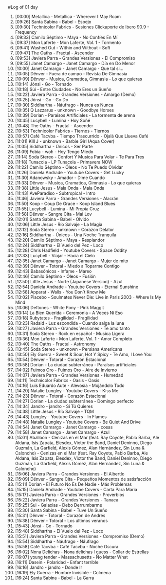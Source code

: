 #Log of 01 day

1. [00:00] Metallica - Metallica - Wherever I May Roam
1. [09:26] Santa Sabina - Babel - Espejo
1. [09:30] Technicolor Fabrics - Sesiones Clickaporte de Ibero 90.9 - Frequency
1. [09:33] Camilo Séptimo - Maya - No Confíes En Mí
1. [09:37] Mon Laferte - Mon Laferte, Vol. 1 - Tormento
1. [09:41] Washed Out - Within and Without - Soft
1. [09:47] The Oaths - Fractal - Ascender
1. [09:53] Javiera Parra - Grandes Versiones - El Compromiso
1. [09:55] Janet Camargo - Janet Camargo - Día en Do Menor
1. [10:00] Janet Camargo - Janet Camargo - Que tal si...
1. [10:05] Dënver - Fuera de campo - Revista De Gimnasia
1. [10:09] Dënver - Musica, Gramatica, Gimnasia - Lo que quieras
1. [10:14] Jónsi - Go - Tornado
1. [10:18] Súi - Entre Ciudades - No Eres un Sueño
1. [10:22] Javiera Parra - Grandes Versiones - Amargo (Demo)
1. [10:25] Jónsi - Go - Go Do
1. [10:30] Siddhartha - Náufrago - Nunca es Nunca
1. [10:35] Q Lazzarus - unknown - Goodbye Horses
1. [10:39] Dorian - Paraísos Artificiales - La tormenta de arena
1. [10:45] Lucybell - Lumina - Hoy Soñé
1. [10:48] The Oaths - Fractal - Ascender
1. [10:53] Technicolor Fabrics - Tiernos - Tiernos
1. [10:57] Café Tacvba - Tiempo Trascurrido - Ojalá Que Llueva Café
1. [11:01] KIll J - unknown - Barbie Girl (Aqua Cover)
1. [11:05] Siddhartha - Únicos - Ser Parte
1. [11:09] Fobia - woh - Hoy Tengo Miedo
1. [11:14] Soda Stereo - Confort Y Musica Para Volar - Te Para Tres
1. [11:18] Tunacola - LP Tunacola - Primavera NOW
1. [11:22] Camilo Séptimo - Óleos - No Te Puedo Olvidar
1. [11:26] Daniela Andrade - Youtube Covers - Get Lucky
1. [11:30] Adanowsky - Amador - Dime Cuando
1. [11:33] Dënver - Musica, Gramatica, Gimnasia - Lo que quieras
1. [11:38] Little Jesus - Mala Onda - Mala Onda
1. [11:43] AveParadiso - Subtropical - Intro
1. [11:46] Javiera Parra - Grandes Versiones - Alacrán
1. [11:50] Koop - Coup De Grace - Koop Island Blues
1. [11:55] Lucybell - Lumina - Mi Propia Cruz
1. [11:58] Dënver - Sangre Cita - Mai Lov
1. [12:01] Santa Sabina - Babel - Olvido
1. [12:06] Little Jesus - Río Salvaje - La Magia
1. [12:12] Soda Stereo - unknown - Corazon Delator
1. [12:16] Siddhartha - Únicos - Una Noche Tranquila
1. [12:20] Camilo Séptimo - Maya - Resplandor
1. [12:24] Siddhartha - El Vuelo del Pez - Loco
1. [12:28] Chris Hadfield - Youtube Covers - Space Oddity
1. [12:33] Lucybell - Viajar - Hacia el Cielo
1. [12:35] Janet Camargo - Janet Camargo - Mujer de mito
1. [12:39] Dënver - Totoral - Miedo a Toparme Contigo
1. [12:43] Babasónicos - Infame - Mareo
1. [12:46] Camilo Séptimo - Óleos - Fusión
1. [12:50] Little Jesus - Norte (Japanese Version) - Azul
1. [12:54] Daniela Andrade - Youtube Covers - Eternal Sunshine
1. [12:58] Apparat - Walls - You Don´t Know Me
1. [13:02] Placebo - Soulmates Never Die: Live in Paris 2003 - Where Is My Mind
1. [13:06] Deftones - White Pony - Pink Maggit
1. [13:14] La Bien Querida - Ceremonia - A Veces Ni Eso
1. [13:18] Rubytates - Fragilidad - Fragilidad
1. [13:23] Radaid - Luz escondida - Cuando salga la luna
1. [13:27] Javiera Parra - Grandes Versiones - Te amo tanto
1. [13:31] Soda Stereo - Rock en español - Musica Ligera
1. [13:36] Mon Laferte - Mon Laferte, Vol. 1 - Amor Completo
1. [13:40] The Oaths - Fractal - Astronomy
1. [13:45] Soda Stereo - unknown - Persiana Americana
1. [13:50] Ely Guerra - Sweet & Sour, Hot Y Spicy - Te Amo, I Love You
1. [13:54] Dënver - Totoral - Corazón Estacional
1. [13:58] Dorian - La ciudad subterránea - Paraísos artificiales
1. [14:02] Fuimos Oro - Fuimos Oro - Aire de Invierno
1. [14:07] Javiera Parra - Grandes Versiones - Humedad
1. [14:11] Technicolor Fabrics - Oasis - Oasis
1. [14:16] Luis Eduardo Aute - Alevosía - Mojándolo Todo
1. [14:20] Natalie Lungley - Youtube Covers - Kiss Me
1. [14:23] Dënver - Totoral - Corazón Estacional
1. [14:27] Dorian - La ciudad subterránea - Domingo perfecto
1. [14:34] Jandro - jandro - Si Tú Quieres
1. [14:38] Little Jesus - Río Salvaje - TQM
1. [14:43] Lungley - Youtube Covers - In Flames
1. [14:48] Natalie Lungley - Youtube Covers - Be Quiet And Drive
1. [14:54] Janet Camargo - Janet Camargo - cosas
1. [14:58] Janet Camargo - Janet Camargo - Azul
1. [15:01] Aballoon - Cenizas en el Mar (feat. Ray Coyote, Pablo Barba, Ale Aldana, Isis Zapata, Elesdex, Victor the Band, Daniel Deninno, Diego Guzmán, La Garfield, Alexis Gómez, Alan Hernández, Sin Luna & Caloncho) - Cenizas en el Mar (feat. Ray Coyote, Pablo Barba, Ale Aldana, Isis Zapata, Elesdex, Victor the Band, Daniel Deninno, Diego Guzmán, La Garfield, Alexis Gómez, Alan Hernández, Sin Luna & Caloncho)
1. [15:06] Javiera Parra - Grandes Versiones - El Albertío
1. [15:09] Dënver - Sangre Cita - Pequeños Momentos de satisfacción
1. [15:11] Dorian - El Futuro No Es De Nadie - Más Problemas
1. [15:15] Daniela Andrade - Youtube Covers - Carta Para Maria
1. [15:17] Javiera Parra - Grandes Versiones - Proverbios
1. [15:22] Javiera Parra - Grandes Versiones - Tanaca
1. [15:25] Sui - Galaxias - Debo Derrumbarme
1. [15:30] Santa Sabina - Babel - Tuve Un Sueño
1. [15:31] Dënver - Totoral - Corazón de Andrés
1. [15:38] Dënver - Totoral - Los últimos veranos
1. [15:43] Jónsi - Go - Tornado
1. [15:48] Siddhartha - El Vuelo del Pez - Loco
1. [15:51] Javiera Parra - Grandes Versiones - Compromiso (Demo)
1. [15:54] Siddhartha - Náufrago - Náufrago
1. [15:58] Café Tacvba - Café Tacvba - Noche Oscura
1. [16:02] Nona Delichas - Nona delichas I guess - Collar de Estrellas
1. [16:07] young tender - Massachusetts - No Matter What
1. [16:11] Dasein - Polaridad - Enfant terrible
1. [16:16] Jandro - jandro - Donde Ir
1. [16:19] Ely Guerra - Hombre Invisible - Colmena
1. [16:24] Santa Sabina - Babel - La Garra
